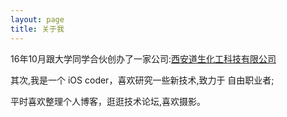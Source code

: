 ```yaml
---
layout: page
title: 关于我 
---
```


16年10月跟大学同学合伙创办了一家公司:[西安道生化工科技有限公司](https://www.6chemical.com/)

<p>

<p>
其次,我是一个 iOS coder，喜欢研究一些新技术,致力于 自由职业者;
<p>

<p>
平时喜欢整理个人博客，逛逛技术论坛,喜欢摄影。
<p>


